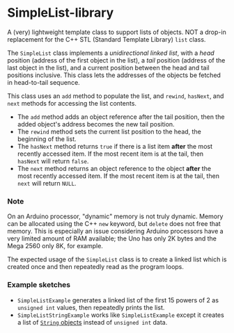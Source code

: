 # SimpleList-library #

A (very) lightweight template class to support lists of objects.  NOT a drop-in replacement for the C++ STL (Standard Template Library) `list` class.

The `SimpleList` class implements a *unidirectional linked list*, with a *head* position (address of the first object in the list), a *tail*  position (address of the last object in the list), and a current position between the head and tail positions inclusive.  This class lets the addresses of the objects be fetched in head-to-tail sequence.

This class uses an `add` method to populate the list, and `rewind`, `hasNext`,  and `next` methods for accessing the list contents.

- The `add` method adds an object reference after the tail position, then the added object's address becomes the new tail position.
- The `rewind` method sets the current list position to the head, the beginning of the list.
- The `hasNext` method returns `true` if there is a list item **after** the most recently accessed item.  If the most recent item is at the tail, then `hasNext` will return `false`.
- The `next` method returns an object reference to the object **after** the most recently accessed item.  If the most recent item is at the tail, then `next` will return `NULL`.

### Note ###

On an Arduino processor, "dynamic" memory is not truly dynamic.  Memory can be allocated using the C++ `new` keyword, but `delete` does not free that memory.  This is especially an issue considering Arduino processors have a very limited amount of RAM available; the Uno has only 2K bytes and the Mega 2560 only 8K, for example.

The expected usage of the `SimpleList` class is to create a linked list which is created once and then repeatedly read as the program loops.

### Example sketches ###

- `SimpleListExample` generates a linked list of the first 15 powers of 2 as `unsigned int` values, then repeatedly prints the list.
- `SimpleListStringExample` works like `SimpleListExample` except it creates a list of [`String` objects](https://www.arduino.cc/reference/en/language/variables/data-types/stringobject/) instead of `unsigned int` data.